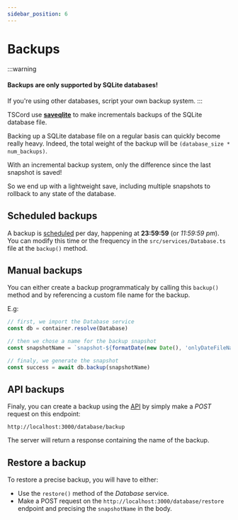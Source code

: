 ```yaml
---
sidebar_position: 6
---
```


# Backups

:::warning
#### Backups are only supported by __SQLite__ databases!

If you're using other databases, script your own backup system.
:::

TSCord use **[saveqlite](https://github.com/barthofu/saveqlite)** to make incrementals backups of the SQLite database file.

Backing up a SQLite database file on a regular basis can quickly become really heavy. Indeed, the total weight of the backup will be `(database_size * num_backups)`.

With an incremental backup system, only the difference since the last snapshot is saved!

So we end up with a lightweight save, including multiple snapshots to rollback to any state of the database.

## Scheduled backups

A backup is [scheduled](/docs/features/scheduler) per day, happening at **23:59:59** (or *11:59:59 pm*).
You can modify this time or the frequency in the `src/services/Database.ts` file at the `backup()` method.

## Manual backups

You can either create a backup programmaticaly by calling this `backup()` method and by referencing a custom file name for the backup.

E.g:
```ts
// first, we import the Database service
const db = container.resolve(Database)

// then we chose a name for the backup snapshot
const snapshotName = `snapshot-${formatDate(new Date(), 'onlyDateFileName')}-manual-${Date.now()}`

// finaly, we generate the snapshot
const success = await db.backup(snapshotName)
```

## API backups

Finaly, you can create a backup using the [API](/docs/features/api) by simply make a *POST* request on this endpoint:
```
http://localhost:3000/database/backup
```

The server will return a response containing the name of the backup.

## Restore a backup

To restore a precise backup, you will have to either:
- Use the `restore()` method of the *Database* service.
- Make a POST request on the `http://localhost:3000/database/restore` endpoint and precising the `snapshotName` in the body. 